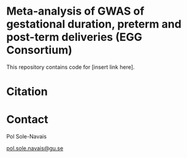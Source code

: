 # Meta-analysis of GWAS of gestational duration, preterm and post-term deliveries (EGG Consortium)  

This repository contains code for [insert link here].

# Citation  

# Contact   

Pol Sole-Navais  

pol.sole.navais@gu.se  


